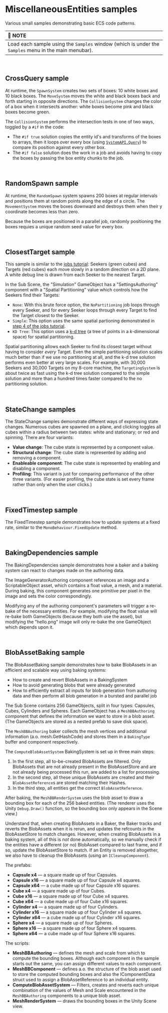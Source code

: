 # MiscellaneousEntities samples

Various small samples demonstrating basic ECS code patterns.

| &#x1F4DD; NOTE |
| :- |
| Load each sample using the `Samples` window (which is under the `Samples` menu in the main menubar). |

<br>

## CrossQuery sample

At runtime, the `SpawnSystem` creates two sets of boxes: 10 white boxes and 10 black boxes. The `MoveSystem` moves the white and black boxes back and forth starting in opposite directions. The `CollisionSystem` changes the color of a box when it intersects another: white boxes become pink and black boxes become green.

The `CollisionSystem` performs the intersection tests in one of two ways, toggled by a `#if` in the code:

- The `#if true` solution copies the entity id's and transforms of the boxes to arrays, then it loops over every box (using [`SystemAPI.Query`]()) to compare its position against every other box.
- The `#if false` solution does the work in a job and avoids having to copy the boxes by passing the box entity chunks to the job.

<br>

## RandomSpawn sample

At runtime, the `RandomSpawn` system spawns 200 boxes at regular intervals and positions them at random points along the edge of a circle. The `MovementSystem` moves the boxes downward and destroys them when their y coordinate becomes less than zero.

Because the boxes are positioned in a parallel job, randomly positioning the boxes requies a unique random seed value for every box.

<br>

## ClosestTarget sample

This sample is similar to the [jobs tutorial](../JobsTutorial/README.md): Seekers (green cubes) and Targets (red cubes) each move slowly in a random direction on a 2D plane. A white debug line is drawn from each Seeker to the nearest Target.

In the Sub Scene, the "Simulation" GameObject has a "SettingsAuthoring" component with a "Spatial Partitioning" value which controls how the Seekers find their Targets:

- `None`: With this brute force option, the `NoPartitioning` job loops through every Seeker, and for every Seeker loops through every Target to find the Target closest to the Seeker.
- `Simple`: This option uses the same spatial partioning demonstrated in [step 4 of the jobs tutorial](../jobs_tutorial/README.md#step-4---solution-with-a-parallel-job-and-sorting-the-targets).
- `KD Tree`: This option uses a [k-d tree](https://en.wikipedia.org/wiki/K-d_tree) (a tree of points in a *k*-dimensional space) for spatial partitioning. 

Spatial partitioning allows each Seeker to find its closest target without having to consider *every* Target. Even the simple partitioning solution scales much better than if we use no partitioning at all, and the k-d tree solution performs even better at very large scales. For example, with 30,000 Seekers and 30,000 Targets on my 8-core machine, the `TargetingSystem` is about twice as fast using the k-d tree solution compared to the simple solution and more than a hundred times faster compared to the no partitioning solution.

<br>

## StateChange samples

The StateChange samples demonstrate different ways of expressing state changes. Numerous cubes are spawned on a plane, and clicking toggles all cubes within a radius between two states: white and stationary; or red and spinning. There are four variants:

- **Value change**: The cube state is represented by a component value. 
- **Structural change**: The cube state is represented by adding and removing a component.
- **Enableable component**: The cube state is represented by enabling and disabling a component.
- **Profiling**: This variant is just for comparing performance of the other three variants. (For easier profiling, the cube state is set every frame rather than only when the user clicks.)

<br>

## FixedTimestep sample

The FixedTimestep sample demonstrates how to update systems at a fixed rate, similar to the `MonoBehaviour.FixedUpdate` method.

<br>

## BakingDependencies sample

The BakingDependencies sample demonstrates how a baker and a baking system can react to changes made on the authoring data.

The ImageGeneratorAuthoring component references an image and a ScriptableObject asset, which contains a float value, a mesh, and a material. During baking, this component generates one primitive per pixel in the image and sets the color correspondingly.

Modifying any of the authoring component's parameters will trigger a re-bake of the necessary entities. For example, modifying the float value will re-bake both GameObjects (because they both use the asset), but modifying the "hello.png" image will only re-bake the one GameObject which depends upon it.

<br>

## BlobAssetBaking sample

The BlobAssetBaking sample demonstrates how to bake BlobAssets in an efficient and scalable way using baking systems:

* How to create and revert BlobAssets in a BakingSystem
* How to avoid generating blobs that were already generated
* How to efficiently extract all inputs for blob generation from authoring data and then perform all blob generation in a bursted and parallel job

The Sub Scene contains 256 GameObjects, split in four types: Capsules, Cubes, Cylinders and Spheres. 
Each GameObject has a `MeshBBAuthoring` component that defines the information we want to store in a blob asset. 
(The GameObjects are stored as a nested prefab to save disk space).

The `MeshBBAuthoring` baker collects the mesh vertices and additional information (a.o. mesh.GetHashCode) and stores them in a `BakingType` buffer and component respectively.

The `ComputeBlobAssetSystem` BakingSystem is set up in three main steps:

1. In the first step, all to-be-created BlobAssets are filtered. Only BlobAssets that are not already present in the BlobAssetStore and are not already being processed this run, are added to a list for processing. 
2. In the second step, all these unique BlobAssets are created and their `BlobAssetReference`s are stored matching their Hashes. 
3. In the third step, all entities get the correct `BlobAssetReference`.

After baking, the `MeshBBRenderSystem` uses the blob asset to draw a bounding box for each of the 256 baked entities. (The renderer uses the Unity `Debug.Draw()` function, so the bounding box only appears in the Scene view.)

Understand that, when creating BlobAssets in a Baker, the Baker tracks and reverts the BlobAssets when it is rerun, and updates the refcounts in the BlobAssetStore to match changes. However, when creating BlobAssets in a baking system, all of this is *not* done automatically, so we manually check if the entities have a different (or no) BlobAsset compared to last frame, and if so, update the BlobAssetStore to match. If an Entity is removed altogether, we also have to cleanup the BlobAssets (using an `ICleanupComponent`).

The prefabs:

* **Capsule x4** — a square made up of four Capsules.
* **Capsule x16** — a square made up of four Capsule x4 squares.
* **Capsule x64** — a cube made up of four Capsule x16 squares.
* **Cube x4** — a square made up of four Cubes.
* **Cube x16** — a square made up of four Cube x4 squares.
* **Cube x64** — a cube made up of four Cube x16 squares.
* **Cylinder x4** — a square made up of four Cylinders.
* **Cylinder x16** — a square made up of four Cylinder x4 squares.
* **Cylinder x64** — a cube made up of four Cylinder x16 squares.
* **Sphere x4** — a square made up of four Spheres.
* **Sphere x16** — a square made up of four Sphere x4 squares.
* **Sphere x64** — a cube made up of four Sphere x16 squares.

The scripts:

* **MeshBBAuthoring** — defines the mesh and scale from which to compute the bounding boxes. Although each component in the sample starts out  the same, you can assign different values to each component.
* **MeshBBComponent** — defines a.o. the structure of the blob asset used to store the computed bounding boxes and also the IComponentData struct used to assign a BlobAssetReference to an individual entity.
* **ComputeBlobAssetSystem** — Filters, creates and reverts each unique combination of the values of Mesh and Scale encountered in the `MeshBBAuthoring` components to a unique blob asset.
* **MeshRenderSystem** — draws the bounding boxes in the Unity Scene view.

<br>


